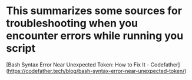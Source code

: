 # This summarizes some sources for troubleshooting when you encounter errors while running you script
[Bash Syntax Error Near Unexpected Token: How to Fix It - Codefather]
(https://codefather.tech/blog/bash-syntax-error-near-unexpected-token/)
